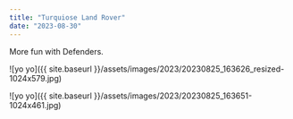 ```yaml
---
title: "Turquiose Land Rover"
date: "2023-08-30"
---
```


More fun with Defenders.

![yo yo]({{ site.baseurl }}/assets/images/2023/20230825_163626_resized-1024x579.jpg)

![yo yo]({{ site.baseurl }}/assets/images/2023/20230825_163651-1024x461.jpg)
